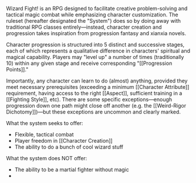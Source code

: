 Wizard Fight! is an RPG designed to facilitate creative problem-solving and tactical magic combat while emphasizing character customization. The ruleset (hereafter designated the "System") does so by doing away with traditional RPG classes entirely—instead, character creation and progression takes inspiration from progression fantasy and xianxia novels. 

Character progression is structured into 5 distinct and successive stages, each of which represents a qualitative difference in characters' spiritual and magical capability. Players may "level up" a number of times (traditionally 10) within any given stage and receive corresponding "[[Progression Points]]." 

Importantly, any character can learn to do (almost) anything, provided they meet necessary prerequisites (exceeding a minimum [[Character Attribute]] requirement, having access to the right [[Aspect]], sufficient training in a [[Fighting Style]], etc). There are some specific exceptions—enough progression down one path might close off another (e.g. the [[Weird-Rigor Dichotomy]])—but these exceptions are uncommon and clearly marked.



What the system seeks to offer:
* Flexible, tactical combat
* Player freedom in [[Character Creation]]
* The ability to do a bunch of cool wizard stuff

What the system does NOT offer:
* The ability to be a martial fighter without magic
* 